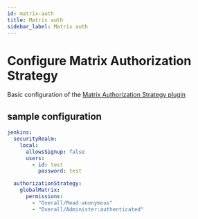```yaml
---
id: matrix-auth
title: Matrix auth
sidebar_label: Matrix auth
---
```


# Configure Matrix Authorization Strategy

Basic configuration of the [Matrix Authorization Strategy plugin](https://plugins.jenkins.io/matrix-auth)

## sample configuration

```yaml
jenkins:
  securityRealm:
    local:
      allowsSignup: false
      users:
        - id: test
          password: test

  authorizationStrategy:
    globalMatrix:
      permissions:
        - "Overall/Read:anonymous"
        - "Overall/Administer:authenticated"
```

